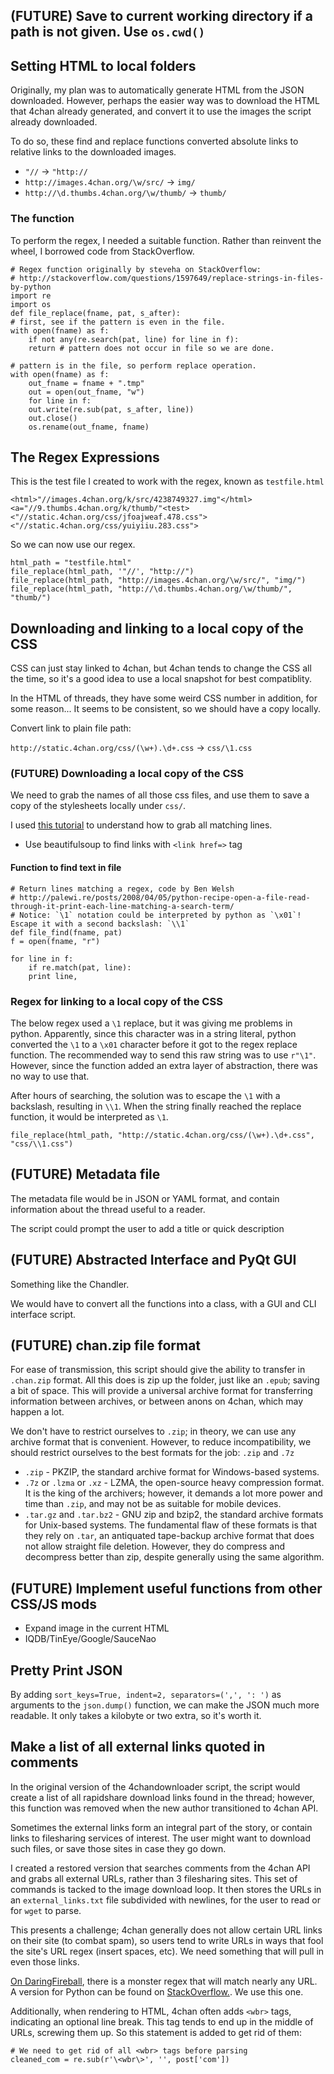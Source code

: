 ## (FUTURE) Save to current working directory if a path is not given. Use `os.cwd()`

## Setting HTML to local folders

Originally, my plan was to automatically generate HTML from the JSON downloaded. However, perhaps the easier way was to download the HTML that 4chan already generated, and convert it to use the images the script already downloaded.

To do so, these find and replace functions converted absolute links to relative links to the downloaded images.

* `"//` -> `"http://`
* `http://images.4chan.org/\w/src/` -> `img/`
* `http://\d.thumbs.4chan.org/\w/thumb/` -> `thumb/`

### The function

To perform the regex, I needed a suitable function. Rather than reinvent the wheel, I borrowed code from StackOverflow.

    # Regex function originally by steveha on StackOverflow: 
    # http://stackoverflow.com/questions/1597649/replace-strings-in-files-by-python
    import re
    import os
    def file_replace(fname, pat, s_after):
	# first, see if the pattern is even in the file.
	with open(fname) as f:
	    if not any(re.search(pat, line) for line in f):
		return # pattern does not occur in file so we are done.

	# pattern is in the file, so perform replace operation.
	with open(fname) as f:
	    out_fname = fname + ".tmp"
	    out = open(out_fname, "w")
	    for line in f:
		out.write(re.sub(pat, s_after, line))
	    out.close()
	    os.rename(out_fname, fname)

## The Regex Expressions

This is the test file I created to work with the regex, known as `testfile.html`

    <html>"//images.4chan.org/k/src/4238749327.img"</html>
    <a="//9.thumbs.4chan.org/k/thumb/"<test>
    <"//static.4chan.org/css/jfoajweaf.478.css">
    <"//static.4chan.org/css/yuiyiiu.283.css">

So we can now use our regex.

    html_path = "testfile.html"
    file_replace(html_path, '"//', "http://")
    file_replace(html_path, "http://images.4chan.org/\w/src/", "img/")
    file_replace(html_path, "http://\d.thumbs.4chan.org/\w/thumb/", "thumb/")

## Downloading and linking to a local copy of the CSS

CSS can just stay linked to 4chan, but 4chan tends to change the CSS all the time, so it's a good idea to use a local snapshot for best compatiblity.

In the HTML of threads, they have some weird CSS number in addition, for some reason... It seems to be consistent, so we should have a copy locally.

Convert link to plain file path:

`http://static.4chan.org/css/(\w+).\d+.css` -> `css/\1.css`

### (FUTURE) Downloading a local copy of the CSS

We need to grab the names of all those css files, and use them to save a copy of the stylesheets locally under `css/`.

I used [this tutorial](http://palewi.re/posts/2008/04/05/python-recipe-open-a-file-read-through-it-print-each-line-matching-a-search-term/) to understand how to grab all matching lines.

* Use beautifulsoup to find links with `<link href=>` tag

#### Function to find text in file

    # Return lines matching a regex, code by Ben Welsh
    # http://palewi.re/posts/2008/04/05/python-recipe-open-a-file-read-through-it-print-each-line-matching-a-search-term/
    # Notice: `\1` notation could be interpreted by python as `\x01`! Escape it with a second backslash: `\\1`
    def file_find(fname, pat)
	f = open(fname, "r")

	for line in f:
	    if re.match(pat, line):
		print line,

### Regex for linking to a local copy of the CSS

The below regex used a `\1` replace, but it was giving me problems in python. Apparently, since this character was in a string literal, python converted the `\1` to a `\x01` character before it got to the regex replace function. The recommended way to send this raw string was to use `r"\1"`. However, since the function added an extra layer of abstraction,  there was no way to use that.

After hours of searching, the solution was to escape the `\1` with a backslash, resulting in `\\1`. When the string finally reached the replace function, it would be interpreted as `\1`.

    file_replace(html_path, "http://static.4chan.org/css/(\w+).\d+.css", "css/\\1.css")
    
## (FUTURE) Metadata file

The metadata file would be in JSON or YAML format, and contain information about the thread useful to a reader.

The script could prompt the user to add a title or quick description

## (FUTURE) Abstracted Interface and PyQt GUI

Something like the Chandler.

We would have to convert all the functions into a class, with a GUI and CLI interface script.

## (FUTURE) chan.zip file format

For ease of transmission, this script should give the ability to transfer in `.chan.zip` format. All this does is zip up the folder, just like an `.epub`; saving a bit of space. This will provide a universal archive format for transferring information between archives, or between anons on 4chan, which may happen a lot.

We don't have to restrict ourselves to `.zip`; in theory, we can use any archive format that is convenient. However, to reduce incompatibility, we should restrict ourselves to the best formats for the job: `.zip` and `.7z`

* `.zip` - PKZIP, the standard archive format for Windows-based systems.
* `.7z` or `.lzma` or `.xz` - LZMA, the open-source heavy compression format. It is the king of the archivers; however, it demands a lot more power and time than `.zip`, and may not be as suitable for mobile devices.
* `.tar.gz` and `.tar.bz2` - GNU zip and bzip2, the standard archive formats for Unix-based systems. The fundamental flaw of these formats is that they rely on `.tar`, an antiquated tape-backup archive format that does not allow straight file deletion. However, they do compress and decompress better than zip, despite generally using the same algorithm.

## (FUTURE) Implement useful functions from other CSS/JS mods

* Expand image in the current HTML
* IQDB/TinEye/Google/SauceNao

## Pretty Print JSON

By adding `sort_keys=True, indent=2, separators=(',', ': ')` as arguments to the `json.dump()` function, we can make the JSON much more readable. It only takes a kilobyte or two extra, so it's worth it.

## Make a list of all external links quoted in comments

In the original version of the 4chandownloader script, the script would create a list of all rapidshare download links found in the thread; however, this function was removed when the new author transitioned to 4chan API.

Sometimes the external links form an integral part of the story, or contain links to filesharing services of interest. The user might want to download such files, or save those sites in case they go down.

I created a restored version that searches comments from the 4chan API and grabs all external URLs, rather than 3 filesharing sites. This set of commands is tacked to the image download loop. It then stores the URLs in an `external_links.txt` file subdivided with newlines, for the user to read or for `wget` to parse. 

This presents a challenge; 4chan generally does not allow certain URL links on their site (to combat spam), so users tend to write URLs in ways that fool the site's URL regex (insert spaces, etc). We need something that will pull in even those links.

[On DaringFireball](http://daringfireball.net/2010/07/improved_regex_for_matching_urls), there is a monster regex that will match nearly any URL. A version for Python can be found on [StackOverflow.](http://stackoverflow.com/questions/520031/whats-the-cleanest-way-to-extract-urls-from-a-string-using-python). We use this one.

Additionally, when rendering to HTML, 4chan often adds `<wbr>` tags, indicating an optional line break. This tag tends to end up in the middle of URLs, screwing them up. So this statement is added to get rid of them:

	# We need to get rid of all <wbr> tags before parsing
	cleaned_com = re.sub(r'\<wbr\>', '', post['com'])